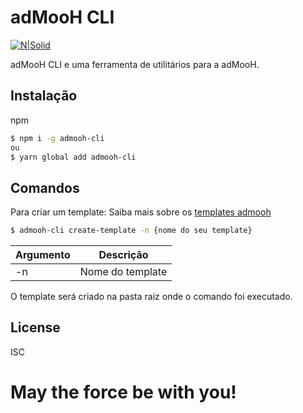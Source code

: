 # adMooH CLI

[![N|Solid](http://v.fastcdn.co/u/19d828a0/31820341-0-Logo-adMooH-Vertical.png)](https://home.admooh.com/)

adMooH CLI e uma ferramenta de utilitários para a adMooH.

## Instalação

npm
```sh
$ npm i -g admooh-cli
ou
$ yarn global add admooh-cli
```

## Comandos

Para criar um template:
Saiba mais sobre os [templates admooh](https://github.com/adMooH/signage-template)

```sh
$ admooh-cli create-template -n {nome do seu template}
```

| Argumento     | Descrição     |
| ------------- |:-------------:|
| -n            | Nome do template |

O template será criado na pasta raiz onde o comando foi executado.


License
----
ISC

# **May the force be with you!**